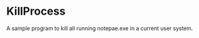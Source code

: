 KillProcess
===========

A sample program to kill all running notepae.exe in a current user system.
